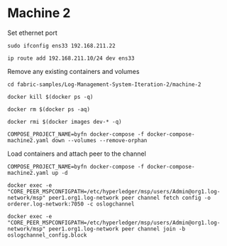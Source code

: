 # Machine 2

Set ethernet port

```
sudo ifconfig ens33 192.168.211.22

ip route add 192.168.211.10/24 dev ens33
```

Remove any existing containers and volumes

```
cd fabric-samples/Log-Management-System-Iteration-2/machine-2

docker kill $(docker ps -q)

docker rm $(docker ps -aq)

docker rmi $(docker images dev-* -q)

COMPOSE_PROJECT_NAME=byfn docker-compose -f docker-compose-machine2.yaml down --volumes --remove-orphan
```

Load containers and attach peer to the channel

```
COMPOSE_PROJECT_NAME=byfn docker-compose -f docker-compose-machine2.yaml up -d

docker exec -e "CORE_PEER_MSPCONFIGPATH=/etc/hyperledger/msp/users/Admin@org1.log-network/msp" peer1.org1.log-network peer channel fetch config -o orderer.log-network:7050 -c oslogchannel

docker exec -e "CORE_PEER_MSPCONFIGPATH=/etc/hyperledger/msp/users/Admin@org1.log-network/msp" peer1.org1.log-network peer channel join -b oslogchannel_config.block
```
